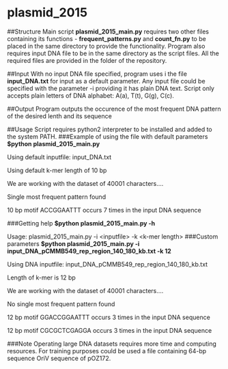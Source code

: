# plasmid_2015
##Structure
Main script **plasmid_2015_main.py** requires two other files containing its functions - **frequent_patterns.py** and **count_fn.py** to be placed in the same directory to provide the functionality. Program also requires input DNA file to be in the same directory as the script files. All the required files are provided in the folder of the repository.

##Input
With no input DNA file specified, program uses i the file **input_DNA.txt** for input as a default parameter. Any input file could be specified with the parameter -i providing it has plain DNA text. Script only accepts plain letters of DNA alphabet: A(a), T(t), G(g), C(c).

##Output
Program outputs the occurence of the most frequent DNA pattern of the desired lenth and its sequence

##Usage
Script requires python2 interpreter to be installed and added to the system PATH.
###Example of using the file with default parameters
**$python plasmid_2015_main.py**

Using default inputfile: input_DNA.txt

Using default k-mer length of 10 bp

We are working with the dataset of 40001 characters....

Single most frequent pattern found

10 bp motif ACCGGAATTT occurs 7 times in the input DNA sequence

###Getting help
**$python plasmid_2015_main.py -h**

Usage: plasmid_2015_main.py -i \<inputfile\> -k \<k-mer length\>
###Custom parameters
**$python plasmid_2015_main.py -i input_DNA_pCMMB549_rep_region_140_180_kb.txt -k 12**

Using DNA inputfile: input_DNA_pCMMB549_rep_region_140_180_kb.txt

Length of k-mer is 12 bp

We are working with the dataset of 40001 characters....

No single most frequent pattern found

12 bp motif GGACCGGAATTT occurs 3 times in the input DNA sequence

12 bp motif CGCGCTCGAGGA occurs 3 times in the input DNA sequence

###Note
Operating large DNA datasets requires more time and computing resources. For training purposes could be used a file  containing 64-bp sequence OriV sequence of  pOZ172.
